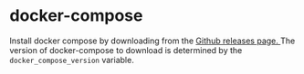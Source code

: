 # docker-compose

Install docker compose by downloading from the [Github releases page.
](https://github.com/docker/compose/releases/)
The version of docker-compose to download is determined by the `docker_compose_version` variable.
